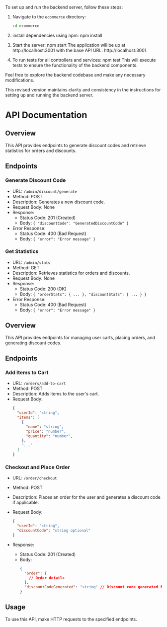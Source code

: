 To set up and run the backend server, follow these steps:

1. Navigate to the `ecommerce` directory:

   ```bash
   cd ecommerce
2. install dependencies using npm:
npm install
3. Start the server:
npm start
The application will be up at http://localhost:3001 with the base API URL: http://localhost:3001.

4. To run tests for all controllers and services:
npm test
This will execute tests to ensure the functionality of the backend components.

Feel free to explore the backend codebase and make any necessary modifications.

This revised version maintains clarity and consistency in the instructions for setting up and running the backend server.



# API Documentation

## Overview

This API provides endpoints to generate discount codes and retrieve statistics for orders and discounts.

## Endpoints

### Generate Discount Code

- URL: `/admin/discount/generate`
- Method: POST
- Description: Generates a new discount code.
- Request Body: None
- Response:
  - Status Code: 201 (Created)
  - Body: `{ "discountCode": "GeneratedDiscountCode" }`
- Error Response:
  - Status Code: 400 (Bad Request)
  - Body: `{ "error": "Error message" }`

### Get Statistics

- URL: `/admin/stats`
- Method: GET
- Description: Retrieves statistics for orders and discounts.
- Request Body: None
- Response:
  - Status Code: 200 (OK)
  - Body: `{ "orderStats": { ... }, "discountStats": { ... } }`
- Error Response:
  - Status Code: 400 (Bad Request)
  - Body: `{ "error": "Error message" }`


## Overview

This API provides endpoints for managing user carts, placing orders, and generating discount codes.

## Endpoints

### Add Items to Cart

- URL: `/orders/add-to-cart`
- Method: POST
- Description: Adds items to the user's cart.
- Request Body:
  ```json
  {
    "userId": "string",
    "items": [
      {
        "name": "string",
        "price": "number",
        "quantity": "number",
      },
      "..."
    ]
  }
  ```

### Checkout and Place Order

- URL: `/order/checkout`
- Method: POST
- Description: Places an order for the user and generates a discount code if applicable.
- Request Body:
  ```json
  {
    "userId": "string",
    "discountCode": "string optional"
  }
  ```

- Response:
  - Status Code: 201 (Created)
  - Body:
    ```json
    {
      "order": {
        // Order details
      },
      "discountCodeGenerated": "string" // Discount code generated for Nth order
    }
    ```


## Usage

To use this API, make HTTP requests to the specified endpoints.
